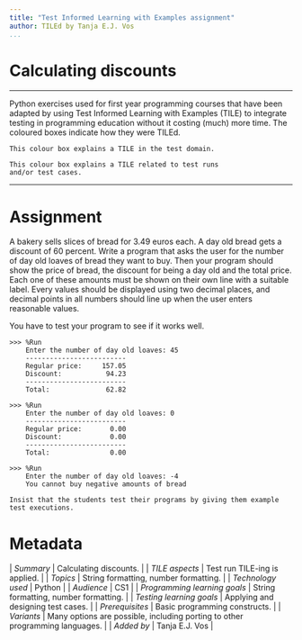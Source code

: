```yaml
---
title: "Test Informed Learning with Examples assignment"
author: TILEd by Tanja E.J. Vos
...
```


# Calculating discounts



------------------------------------------------------------------------

Python exercises used for first year programming courses that
have been adapted by using Test Informed Learning with Examples (TILE)
to integrate testing in programming education without it costing (much)
more time. The coloured boxes indicate how they were TILEd.

```testdomaintile
This colour box explains a TILE in the test domain.
```

```testruntile
This colour box explains a TILE related to test runs 
and/or test cases.
```
------------------------------------------------------------------------

# Assignment

A bakery sells slices of bread for 3.49 euros each. A day old bread
gets a discount of 60 percent. Write a program that asks the user
for the number of day old loaves of bread they want to buy. Then
your program should show the price of bread, the discount for being
a day old and the total price. Each one of these amounts must be
shown on their own line with a suitable label. Every values should
be displayed using two decimal places, and decimal points in all
numbers should line up when the user enters reasonable values.

You have to test your program to see if it works well.

```small
>>> %Run 
    Enter the number of day old loaves: 45
    -------------------------
    Regular price:     157.05
    Discount:           94.23
    -------------------------
    Total:              62.82

>>> %Run 
    Enter the number of day old loaves: 0
    -------------------------
    Regular price:       0.00
    Discount:            0.00
    -------------------------
    Total:               0.00

>>> %Run 
    Enter the number of day old loaves: -4
    You cannot buy negative amounts of bread
```

```testruntile
Insist that the students test their programs by giving them example
test executions.
```


# Metadata

| *Summary*                     | Calculating discounts. |
| *TILE aspects*                | Test run TILE-ing is applied. |
| *Topics*                      | String formatting, number formatting. |
| *Technology used*             | Python |
| *Audience*                    | CS1 |
| *Programming learning goals*  | String formatting, number formatting. |
| *Testing learning goals*      | Applying and designing test cases. |
| *Prerequisites*               | Basic programming constructs. |
| *Variants*                    | Many options are possible, including porting to other programming languages. | 
| *Added by*                    | Tanja E.J. Vos |   

